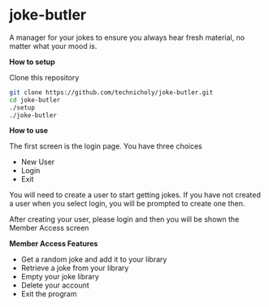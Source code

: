 # joke-butler

A manager for your jokes to ensure you always hear fresh material, no matter what your mood is.

**How to setup**

Clone this repository

```bash
git clone https://github.com/technicholy/joke-butler.git
cd joke-butler
./setup
./joke-butler
```

**How to use**

The first screen is the login page. You have three choices
- New User
- Login
- Exit

You will need to create a user to start getting jokes. If you have not created a user when you select login, you will be prompted to create one then.

After creating your user, please login and then you will be shown the Member Access screen

**Member Access Features**

- Get a random joke and add it to your library
- Retrieve a joke from your library
- Empty your joke library
- Delete your account
- Exit the program


